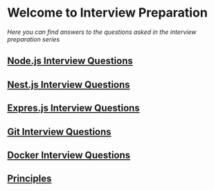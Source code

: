 # Welcome to Interview Preparation

_Here you can find answers to the questions asked in the interview preparation
series_

## [Node.js Interview Questions](nodejs/README.md)

## [Nest.js Interview Questions](nestjs/README.md)

## [Expres.js Interview Questions](expressjs/README.md)

## [Git Interview Questions](git/README.md)

## [Docker Interview Questions](docker/README.md)

## [Principles](principles/README.md)
